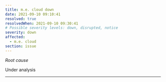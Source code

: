 ```yaml
---
title: m.e. cloud down
date: 2021-09-10 09:10:41
resolved: true
resolvedWhen: 2021-09-10 09:30:41
# Possible severity levels: down, disrupted, notice
severity: down
affected:
  - m.e. cloud
section: issue
---
```


*Root cause*

Under analysis

---


